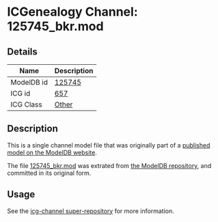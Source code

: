 # ICGenealogy Channel: 125745\_bkr.mod

## Details

Name | Description
---- | -----------
ModelDB id | [125745](http://senselab.med.yale.edu/ModelDB/ShowModel.cshtml?model=125745)
ICG id | [657](http://icg.neurotheory.ox.ac.uk/channels/other/657)
ICG Class | [Other](http://icg.neurotheory.ox.ac.uk/channels/other)

## Description

This is a single channel model file that was originally part of a [published model on the ModelDB website](http://senselab.med.yale.edu/mModelDB/ShowModel.cshtml?model=125745).

The file [125745\_bkr.mod](125745_bkr.mod) was extrated from [the ModelDB repository](http://senselab.med.yale.edu/ModelDB/ShowModel.cshtml?model=125745), and committed in its original form.

## Usage

See the [icg-channel super-repository](https://github.com/icgenealogy/icg-channels) for more information.